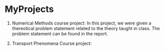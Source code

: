 # MyProjects
1) Numerical Methods course project:
In this project, we were given a thereotical problem statement related to the theory taught in class. The problem statement can be found in the report.

2) Transport Phenomena Course project: 
